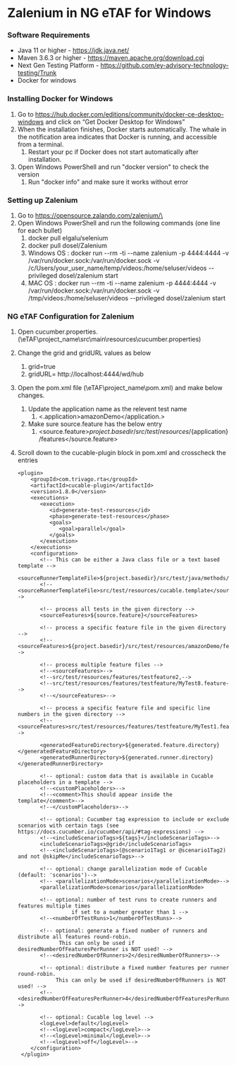 # Zalenium in NG eTAF for Windows

### Software Requirements
* Java 11 or higher - https://jdk.java.net/
* Maven 3.6.3 or higher - https://maven.apache.org/download.cgi
* Next Gen Testing Platform - https://github.com/ey-advisory-technology-testing/Trunk
* Docker for windows

### Installing Docker for Windows
1. Go to https://hub.docker.com/editions/community/docker-ce-desktop-windows and click on “Get Docker Desktop for Windows”
1. When the installation finishes, Docker starts automatically. The whale in the notification area indicates that Docker is running, and accessible from a terminal.
    1. Restart your pc if Docker does not start automatically after installation.
1. Open Windows PowerShell and run "docker version" to check the version
    1. Run "docker info" and make sure it works without error

### Setting up Zalenium
1. Go to https://opensource.zalando.com/zalenium/\
1. Open Windows PowerShell and run the following commands (one line for each bullet)
    1. docker pull elgalu/selenium
    1. docker pull dosel/Zalenium
    1. Windows OS : docker run --rm -ti --name zalenium -p 4444:4444 -v /var/run/docker.sock:/var/run/docker.sock -v /c/Users/your_user_name/temp/videos:/home/seluser/videos --privileged dosel/zalenium start
    1. MAC OS : docker run --rm -ti --name zalenium -p 4444:4444 -v /var/run/docker.sock:/var/run/docker.sock -v /tmp/videos:/home/seluser/videos --privileged dosel/zalenium start

### NG eTAF Configuration for Zalenium
1. Open cucumber.properties. (\eTAF\project_name\src\main\resources\cucumber.properties)
1. Change the grid and gridURL values as below
    1. grid=true
    1. gridURL= http://localhost:4444/wd/hub
1. Open the pom.xml file (\eTAF\project_name\pom.xml) and make below changes.
    1. Update the application name as the relevent test name
        1. <.application>amazonDemo</application.>
    1. Make sure source.feature has the below entry
        1. <source.feature>${project.basedir}/src/test/resources/${application}/features</source.feature>

1.	Scroll down to the cucable-plugin block in pom.xml and crosscheck the entries


        <plugin>
            <groupId>com.trivago.rta</groupId>
            <artifactId>cucable-plugin</artifactId>
            <version>1.8.0</version>
            <executions>
               <execution>
                  <id>generate-test-resources</id>
                  <phase>generate-test-resources</phase>
                  <goals>
                     <goal>parallel</goal>
                  </goals>
               </execution>
            </executions>
            <configuration>
               <!-- This can be either a Java class file or a text based template -->
               <sourceRunnerTemplateFile>${project.basedir}/src/test/java/methods/CucableJavaTemplate.java</sourceRunnerTemplateFile>
               <!--<sourceRunnerTemplateFile>src/test/resources/cucable.template</sourceRunnerTemplateFile>-->

               <!-- process all tests in the given directory -->
               <sourceFeatures>${source.feature}</sourceFeatures>

               <!-- process a specific feature file in the given directory -->
               <!--<sourceFeatures>${project.basedir}/src/test/resources/amazonDemo/features</sourceFeatures>-->

               <!-- process multiple feature files -->
               <!--<sourceFeatures>-->
               <!--src/test/resources/features/testfeature2,-->
               <!--src/test/resources/features/testfeature/MyTest8.feature-->
               <!--</sourceFeatures>-->

               <!-- process a specific feature file and specific line numbers in the given directory -->
               <!--<sourceFeatures>src/test/resources/features/testfeature/MyTest1.feature:8:19</sourceFeatures>-->

               <generatedFeatureDirectory>${generated.feature.directory}</generatedFeatureDirectory>
               <generatedRunnerDirectory>${generated.runner.directory}</generatedRunnerDirectory>

               <!-- optional: custom data that is available in Cucable placeholders in a template -->
               <!--<customPlaceholders>-->
               <!--<comment>This should appear inside the template</comment>-->
               <!--</customPlaceholders>-->

               <!-- optional: Cucumber tag expression to include or exclude scenarios with certain tags (see https://docs.cucumber.io/cucumber/api/#tag-expressions) -->
               <!--<includeScenarioTags>${tags}</includeScenarioTags>-->
               <includeScenarioTags>@grid</includeScenarioTags>
               <!--<includeScenarioTags>(@scenario1Tag1 or @scenario1Tag2) and not @skipMe</includeScenarioTags>-->

               <!-- optional: change parallelization mode of Cucable (default: 'scenarios')-->
               <!-- <parallelizationMode>scenarios</parallelizationMode>-->
               <parallelizationMode>scenarios</parallelizationMode>

               <!-- optional: number of test runs to create runners and features multiple times
                         if set to a number greater than 1 -->
               <!--<numberOfTestRuns>1</numberOfTestRuns>-->

               <!-- optional: generate a fixed number of runners and distribute all features round-robin.
                     This can only be used if desiredNumberOfFeaturesPerRunner is NOT used! -->
               <!--<desiredNumberOfRunners>2</desiredNumberOfRunners>-->

               <!-- optional: distribute a fixed number features per runner round-robin.
                    This can only be used if desiredNumberOfRunners is NOT used! -->
               <!--<desiredNumberOfFeaturesPerRunner>4</desiredNumberOfFeaturesPerRunner>-->

               <!-- optional: Cucable log level -->
               <logLevel>default</logLevel>
               <!--<logLevel>compact</logLevel>-->
               <!--<logLevel>minimal</logLevel>-->
               <!--<logLevel>off</logLevel>-->
            </configuration>
         </plugin>









